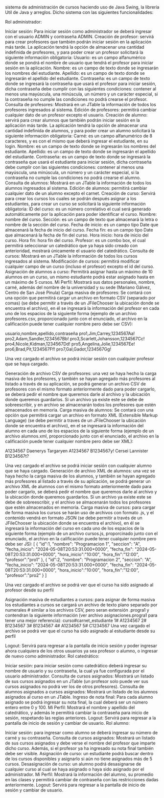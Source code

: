 sistema de administración de cursos haciendo uso de Java Swing, la librería Util de Java y arreglos. Dicho sistema con las siguientes funcionalidades:

Rol administrador:

Iniciar sesión: Para iniciar sesión como administrador se deberá ingresar con el usuario ADMIN y contraseña ADMIN. 
Creación de profesor: servirá para crear profesores que también podrán iniciar sesión en la aplicación más tarde. La aplicación tendrá la opción de almacenar una cantidad indefinida de profesores, y para poder crear un profesor solicitará la siguiente información obligatoria:
Usuario: es un campo alfanumérico donde se pondrá el nombre de usuario que tendrá el profesor para iniciar sesión en la aplicación.
Nombre: es un campo de texto donde se ingresarán los nombres del estudiante.
Apellido: es un campo de texto donde se ingresarán el apellido del estudiante.
Contraseña: es un campo de texto donde se ingresará la contraseña que usará el profesor para iniciar sesión, dicha contraseña debe cumplir con las siguientes condiciones: contener al menos una mayúscula, una minúscula, un número y un carácter especial, si la contraseña no cumple las condiciones no podrá crearse el profesor.
Consulta de profesores: Mostrará en un JTable la información de todos los profesores ingresados al sistema.
Edición de profesores: permitirá cambiar cualquier dato de un profesor excepto el usuario.
Creación de alumno: servirá para crear alumnos que también podrán iniciar sesión en la aplicación más tarde. La aplicación tendrá la opción de almacenar una cantidad indefinida de alumnos, y para poder crear un alumno solicitará la siguiente información obligatoria:
Carné: es un campo alfanumérico de 8 caracteres, y es con el mismo que deberá ingresar el estudiante, en su login.
Nombre: es un campo de texto donde se ingresarán los nombres del estudiante.
Apellido: es un campo de texto donde se ingresarán el apellido del estudiante.
Contraseña: es un campo de texto donde se ingresará la contraseña que usará el estudiante para iniciar sesión, dicha contraseña debe cumplir con las siguientes condiciones: contener al menos una mayúscula, una minúscula, un número y un carácter especial, si la contraseña no cumple las condiciones no podrá crearse el alumno.
Consulta de alumnos: Mostrará en un JTable la información de todos los alumnos ingresados al sistema.
Edición de alumnos: permitirá cambiar cualquier dato de un alumno excepto el carnet.
Creación de curso: Servirá para crear los cursos los cuales se podrán después asignar a los estudiantes, para crear un curso se solicitará la siguiente información obligatoria:
ID del curso: es un número correlativo el cual será generado automáticamente por la aplicación para poder identificar el curso.
Nombre: nombre del curso.
Sección: es un campo de texto que almacenará la letra o nombre de la sección del curso.
Fecha de inicio: es un campo tipo Date que almacenará la fecha de inicio del curso.
Fecha fin: es un campo tipo Date que almacenará la fecha de fin del curso.
Hora inicio: hora de inicio del curso.
Hora fin: hora fin del curso.
Profesor: es un combo box, el cual permitirá seleccionar un catedrático que ya haya sido creado con anterioridad, mostrará únicamente el usuario del catedrático.
Consulta de cursos: Mostrará en un JTable la información de todos los cursos ingresados al sistema. 
Modificación de cursos: permitirá modificar cualquier campo de un curso (incluso el profesor) excepto el id del curso.
Asignación de alumnos a curso: Permitirá asignar hasta un máximo de 10 alumnos en un curso, un mismo estudiante podrá estar asignado hasta en un máximo de 5 cursos.
Mi Perfil: Mostrará sus datos personales, nombre, carné, además del nombre de la universidad y su sede (Mariano Gálvez, Centro de San José Pinula)
Carga masiva de profesores: Se contará con una opción que permitirá cargar un archivo en formato CSV (separado por comas) (se debe permitir a través de un JFileChooser la ubicación donde se encuentra el archivo), en él se ingresará la información del profesor en cada uno de los espacios de la siguiente forma (ejemplo de un archivo profesores.csv, proporcionado junto con el enunciado, el archivo en la calificación puede tener cualquier nombre pero debe ser CSV):

usuario,nombre,apellido,contraseña
pro1,Jim,Carrey,1234567Aa!
pro2,Adam,Sandler,1234567Bb!
pro3,Scarlett,Johansson,1234567Cc!
pro4,Nicole,Kidman,1234567Dd!
pro5,Angelina,Jolie,1234567Ee!
pro6,Brad,Pit,1234567Ff!
pro7,Gal,Gadot,1234567Gg!

Una vez cargado el archivo se podrá iniciar sesión con cualquier profesor que se haya cargado.

Generación de archivo CSV de profesores: una vez se haya hecho la carga masiva de los profesores, y también se hayan agregado más profesores al listado a través de su aplicación, se podrá generar un archivo CSV de profesores con el mismo formato anteriormente dado para poder cargarlo, se deberá pedir el nombre que queremos darle al archivo y la ubicación donde queremos guardarlos. Si un archivo ya existe este se debe de sobreescribir, y en archivo se almacenarán todos los profesores que estén almacenados en memoria.
Carga masiva de alumnos: Se contará con una opción que permitirá cargar un archivo en formato XML (Extensible Markup Language) (se debe permitir a traves de un JFileChooser la ubicación donde se encuentra el archivo), en el se ingresará la información del alumno en cada uno de los espacios de la siguiente forma (ejemplo de un archivo alumnos.xml, proporcionado junto con el enunciado, el archivo en la calificación puede tener cualquier nombre pero debe ser XML):

<?xml version="1.0" encoding="UTF-8"?>
<alumnos>
<alumno>
<carne>A1234567</carne>
<nombre>Daenerys</nombre>
<apellido>Targaryen</apellido>
<password>A1234567</password>
</alumno>
<alumno>
<carne>B1234567y!</carne>
<nombre>Cersei</nombre>
<apellido>Lannister</apellido>
<password>B1234567t?</password>
</alumno>
<alumnos>

Una vez cargado el archivo se podrá iniciar sesión con cualquier alumno que se haya cargado.
Generación de archivo XML de alumnos: una vez se haya hecho la carga masiva de los alumnos, y también se hayan agregado más profesores al listado a través de su aplicación, se podrá generar un archivo XML de alumnos con el mismo formato anteriormente dado para poder cargarlo, se deberá pedir el nombre que queremos darle al archivo y la ubicación donde queremos guardarlos. Si un archivo ya existe este se debe de sobreescribir, y el archivo se almacenarán todos los profesores que estén almacenados en memoria.
Carga masiva de cursos: para cargar de forma masiva los cursos se harán uso de archivos con formato .js, y el contenido vendrá en formato JSON (se debe permitir a través de un JFileChooser la ubicación donde se encuentra el archivo), en él se ingresará la información del curso en cada uno de los espacios de la siguiente forma (ejemplo de un archivo cursos.js, proporcinado junto con el enunciado, el archivo en la calificación puede tener cualquier nombre pero debe ser JS):
[
{
"id":1,
"nombre": "Programacion 1",
"seccion": "A",
"fecha_inicio": "2024-05-08T20:53:31.000+0000",
"fecha_fin": "2024-05-08T20:53:31.000+0000",
"hora_inicio":"10:00",
"hora_fin":"12:00",
"profesor":"pro1"
},
{
"id":2,
"nombre": "Programacion 2",
"seccion": "A",
"fecha_inicio": "2024-05-08T20:53:31.000+0000",
"fecha_fin": "2024-05-08T20:53:31.000+0000",
"hora_inicio":"10:00",
"hora_fin":"12:00",
"profesor":"pro2"
}
]

Una vez cargado el archivo se podrá ver que el curso ha sido asignado al profesor desde su perfil

Asignación masiva de estudiantes a cursos: para asignar de forma masiva los estudiantes a cursos se cargará un archivo de texto plano separado por numerales # similar a los archivos CSV, pero seran extensión .progra1 y contendran la siguiente información (ver archivo asignaciones.progra1 para tener una mejor referencia):
curso#carnet_estudiante
1# A1234567
2# B1234567
3# B1234567
4# A1234567
5# C1234567
Una vez cargado el archivo se podrá ver que el curso ha sido asignado al estudiante desde su perfil

Logout: Servirá para regresar a la pantalla de inicio sesión y poder ingresar ahora cualquiera de los otros usuarios ya sea profesor o alumno, o ingresar de nuevo como administrador.
Rol catedrático:

Iniciar sesión: para iniciar sesión como catedrático deberá ingresar su nombre de usuario y su contraseña, la cual ya fue configurada por el usuario administrador.
Consulta de cursos asignados: Mostrará un listado de sus cursos asignados en un JTable (un profesor solo puede ver sus cursos asignados no podrá ver los de otros profesores).
Consulta de alumnos asignados a cursos asignados: Mostrará un listado de los alumnos asignados al curso en un JTable.
Ingreso de nota final: Para cada alumno asignado se podrá ingresar su nota final, la cual deberá ser un número entero entre 0 y 100.
Mi Perfil: Mostrará el nombre y apellido del catedrático, y además le permitirá cambiar la contraseña para inicio de sesión, respetando las reglas anteriores.
Logout: Servirá para regresar a la pantalla de inicio de sesión y cambiar de usuario.
Rol alumno:

Iniciar sesión: para ingresar como alumno se deberá ingresar su número de carné y su contraseña.
Consulta de cursos asignados: Mostrará un listado de sus cursos asignados y debe verse el nombre del profesor que imparte dicho curso. Además, si el profesor ya ha ingresado su nota final también debe ser visible.
Asignación de curso: un estudiante podrá buscar dentro de los cursos disponibles y asignarlo si aún no tiene asignados más de 5 cursos.
Desasignación de curso: un alumno podrá desasignarse de cualquier curso al cual se haya asignado o haya sido asignado por el administrador.
Mi Perfil: Mostrará la información del alumno, su promedio en las clases y permitirá cambiar de contraseña con las restricciones dadas anteriormente.
Logout: Servirá para regresar a la pantalla de inicio de sesión y cambiar de usuario.
